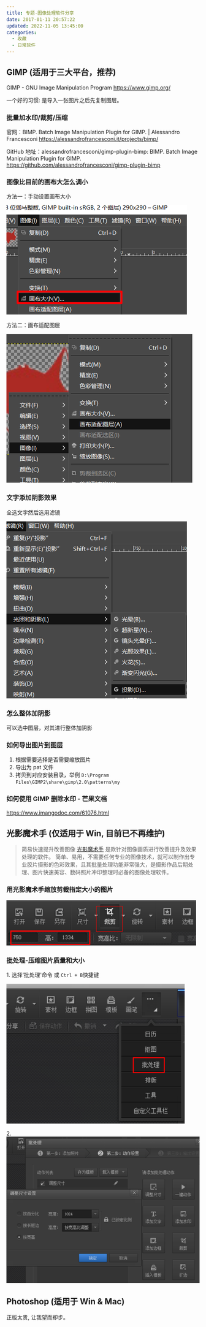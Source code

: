 ```yaml
---
title: 专题-图像处理软件分享
date: 2017-01-11 20:57:22
updated: 2022-11-05 13:45:00
categories:
  - 收藏
  - 日常软件
---
```


## GIMP (适用于三大平台，推荐)

GIMP - GNU Image Manipulation Program
<https://www.gimp.org/>

一个好的习惯: 是导入一张图片之后先复制图层。

### 批量加水印/裁剪/压缩

官网：BIMP. Batch Image Manipulation Plugin for GIMP. | Alessandro Francesconi
<https://alessandrofrancesconi.it/projects/bimp/>

GitHub 地址：alessandrofrancesconi/gimp-plugin-bimp: BIMP. Batch Image Manipulation Plugin for GIMP.
<https://github.com/alessandrofrancesconi/gimp-plugin-bimp>

### 图像比目前的画布大怎么调小

方法一：手动设置画布大小

![手动设置画布大小](./imgs/%E4%B8%93%E9%A2%98-%E5%9B%BE%E7%89%87%E5%A4%84%E7%90%86%E8%BD%AF%E4%BB%B6%E5%88%86%E4%BA%AB/%E6%89%8B%E5%8A%A8%E8%AE%BE%E7%BD%AE%E7%94%BB%E5%B8%83%E5%A4%A7%E5%B0%8F.png)

方法二：画布适配图层

![画布适配图层](./imgs/%E4%B8%93%E9%A2%98-%E5%9B%BE%E7%89%87%E5%A4%84%E7%90%86%E8%BD%AF%E4%BB%B6%E5%88%86%E4%BA%AB/%E7%94%BB%E5%B8%83%E9%80%82%E9%85%8D%E5%9B%BE%E5%B1%82.png)

### 文字添加阴影效果

全选文字然后选用滤镜

![画布适配图层](./imgs/%E4%B8%93%E9%A2%98-%E5%9B%BE%E7%89%87%E5%A4%84%E7%90%86%E8%BD%AF%E4%BB%B6%E5%88%86%E4%BA%AB/%E6%96%87%E5%AD%97%E6%B7%BB%E5%8A%A0%E9%98%B4%E5%BD%B1%E6%95%88%E6%9E%9C.png)

### 怎么整体加阴影

可以选中图层，对其进行整体加阴影

### 如何导出图片到图层

1. 根据需要选择是否需要缩放图片
2. 导出为 pat 文件
3. 拷贝到对应安装目录，举例 `D:\Program Files\GIMP2\share\gimp\2.0\patterns\my`

### 如何使用 GIMP 删除水印 - 芒果文档

<https://www.imangodoc.com/61076.html>

## 光影魔术手 (仅适用于 Win, 目前已不再维护)

> 简易快速提升改善图像 [光影魔术手][1] 是款针对图像画质进行改善提升及效果处理的软件。
> 简单、易用，不需要任何专业的图像技术，就可以制作出专业胶片摄影的色彩效果，且其批量处理功能非常强大，是摄影作品后期处理、图片快速美容、数码照片冲印整理时必备的图像处理软件。

### 用光影魔术手缩放剪裁指定大小的图片

![裁剪](./imgs/%E4%B8%93%E9%A2%98-%E5%9B%BE%E7%89%87%E5%A4%84%E7%90%86%E8%BD%AF%E4%BB%B6%E5%88%86%E4%BA%AB/1662509-18c183b9d9a27e1b.png)

### 批处理-压缩图片质量和大小

1\. 选择'批处理'命令 或 `Ctrl + B`快捷键

![批处理](./imgs/%E4%B8%93%E9%A2%98-%E5%9B%BE%E7%89%87%E5%A4%84%E7%90%86%E8%BD%AF%E4%BB%B6%E5%88%86%E4%BA%AB/1662509-ec2ec3b95682b0cc.png)

2\. ![调整尺寸](./imgs/%E4%B8%93%E9%A2%98-%E5%9B%BE%E7%89%87%E5%A4%84%E7%90%86%E8%BD%AF%E4%BB%B6%E5%88%86%E4%BA%AB/1662509-cb7621bb14f86246.png)

[1]: http://www.neoimaging.cn/

## Photoshop (适用于 Win & Mac)

正版太贵, 让我望而却步。
